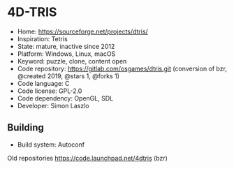 # 4D-TRIS

- Home: https://sourceforge.net/projects/dtris/
- Inspiration: Tetris
- State: mature, inactive since 2012
- Platform: Windows, Linux, macOS
- Keyword: puzzle, clone, content open
- Code repository: https://gitlab.com/osgames/dtris.git (conversion of bzr, @created 2019, @stars 1, @forks 1)
- Code language: C
- Code license: GPL-2.0
- Code dependency: OpenGL, SDL
- Developer: Simon Laszlo

## Building

- Build system: Autoconf

Old repositories https://code.launchpad.net/4dtris (bzr)